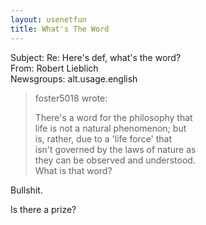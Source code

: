 ```yaml
---   
layout: usenetfun   
title: What's The Word   
---   
```

   
   
 Subject: Re: Here's def, what's the word?   
From: Robert Lieblich   
Newsgroups: alt.usage.english   
> foster5018 wrote:   
>   
> There's a word for the philosophy that   
> life is not a natural phenomenon; but   
> is, rather, due to a 'life force' that   
> isn't governed by the laws of nature as   
> they can be observed and understood.   
> What is that word?   
   
Bullshit.   
   
Is there a prize?   
   
   
   
